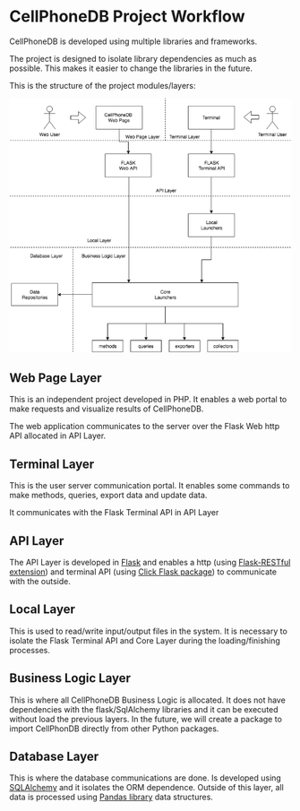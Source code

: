 # CellPhoneDB Project Workflow
CellPhoneDB is developed using multiple libraries and frameworks.

The project is designed to isolate library dependencies as much as possible. This makes it easier to change the libraries in the future.

This is the structure of the project modules/layers:

![alt text](images/project_workflow.png "Logo Title Text 1")

## Web Page Layer
This is an independent project developed in PHP. It enables a web portal to make requests and visualize results of CellPhoneDB.

The web application communicates to the server over the Flask Web http API allocated in API Layer.

## Terminal Layer  
This is the user server communication portal. It enables some commands to make methods, queries, export data and update data.

It communicates with the Flask Terminal API in API Layer

## API Layer
The API Layer is developed in [Flask](http://flask.pocoo.org/) and enables a http (using [Flask-RESTful extension](https://flask-restful.readthedocs.io/en/latest/)) and terminal API (using  [Click Flask package](http://click.pocoo.org/5/)) to communicate with the outside.

## Local Layer
This is used to read/write input/output files in the system. It is necessary to isolate the Flask Terminal API and Core Layer during the loading/finishing processes.

## Business Logic Layer
This is where all CellPhoneDB Business Logic is allocated. It does not have dependencies with the flask/SqlAlchemy libraries and it can be executed without load the previous layers. In the future, we will create a package to import CellPhonDB directly from other Python packages.

## Database Layer
This is where the database communications are done. Is developed using [SQLAlchemy](https://www.sqlalchemy.org/) and it isolates the ORM dependence. Outside of this layer, all data is processed using [Pandas library](https://pandas.pydata.org/) data structures.
